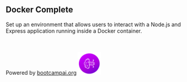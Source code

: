 <br>

## Docker Complete
Set up an environment that allows users to interact with a Node.js and Express application running inside a Docker container.
<br>


<br><br>
Powered by [bootcampai.org](https://bootcampai.org)
<a href="https://www.bootcampai.org/">
    <img src="./outputlogo.png" style="width: 60px">
</a>

